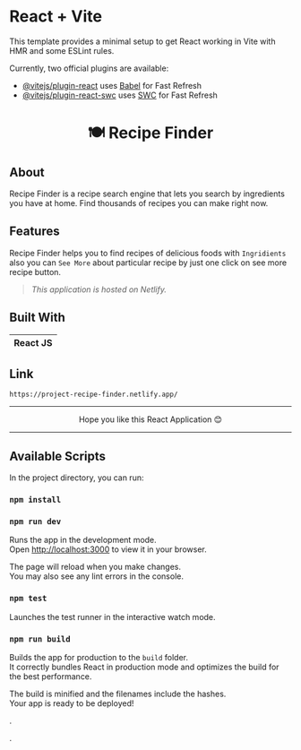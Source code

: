 # React + Vite

This template provides a minimal setup to get React working in Vite with HMR and some ESLint rules.

Currently, two official plugins are available:

- [@vitejs/plugin-react](https://github.com/vitejs/vite-plugin-react/blob/main/packages/plugin-react/README.md) uses [Babel](https://babeljs.io/) for Fast Refresh
- [@vitejs/plugin-react-swc](https://github.com/vitejs/vite-plugin-react-swc) uses [SWC](https://swc.rs/) for Fast Refresh



<h1 align='center'>🍽️ Recipe Finder</h1>

## About
Recipe Finder is a recipe search engine that lets you search by ingredients you have at home. Find thousands of recipes you can make right now.

## Features
Recipe Finder helps you to find recipes of delicious foods with `Ingridients` also you can `See More` about particular recipe by just one click on see more recipe button.

>_This application is hosted on Netlify._

## Built With
| React JS |
| --- |





## Link
```
https://project-recipe-finder.netlify.app/
```

---
<p align='center'>Hope you like this React Application 😊</p>

---



## Available Scripts

In the project directory, you can run:

### `npm install`

### `npm run dev`

Runs the app in the development mode.\
Open [http://localhost:3000](http://localhost:3000) to view it in your browser.

The page will reload when you make changes.\
You may also see any lint errors in the console.

### `npm test`

Launches the test runner in the interactive watch mode.


### `npm run build`

Builds the app for production to the `build` folder.\
It correctly bundles React in production mode and optimizes the build for the best performance.

The build is minified and the filenames include the hashes.\
Your app is ready to be deployed!



.

.











